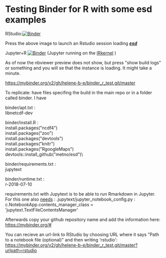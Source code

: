 
# Testing Binder for R with some esd examples


RStudio:[![Binder](https://mybinder.org/badge.svg)](https://mybinder.org/v2/gh/helene-b-e/binder_r_test.git/master?urlpath=rstudio)

Press the above image to launch an Rstudio session loading [**_esd_**](https://github.com/metno/esd/wiki)



Jupyter+R [![Binder](https://mybinder.org/badge.svg)](https://mybinder.org/v2/gh/helene-b-e/binder_r_test.git/master?filepath=ESD_binder_test.ipynb) 
(Jupyter running on the [IRkernel](https://github.com/IRkernel/IRkernel) )

As of now the nbviewer preview does not show, but press "show build logs" or something and you will se that the instance is loading. It might take a minute.

https://mybinder.org/v2/gh/helene-b-e/binder_r_test.git/master


To replicate: have files specifing the build in the main repo or in a folder called binder. I have 

binder/apt.txt : \
libnetcdf-dev

binder/install.R :  \
install.packages("ncdf4") \
install.packages("zoo") \
install.packages("devtools") \
install.packages("knitr") \
install.packages("RgoogleMaps") \
devtools::install_github("metno/esd")\

binder/requirements.txt : \
jupytext

binder/runtime.txt : \
r-2018-07-10


requirements.txt with Jupytext is to be able to run Rmarkdown in Jupyter. For this one also  [needs](https://github.com/mwouts/jupytext/blob/master/.jupyter/jupyter_notebook_config.py) : 
.jupytext/jupyter_notebook_config.py :
c.NotebookApp.contents_manager_class = 'jupytext.TextFileContentsManager' 

Afterwards copy your github repository name and add the information here:
https://mybinder.org/#

You can recieve an url-link to RStudio by choosing URL where it says "Path to a notebook file (optional)" and then writing 'rstudio': 
https://mybinder.org/v2/gh/helene-b-e/binder_r_test.git/master?urlpath=rstudio


